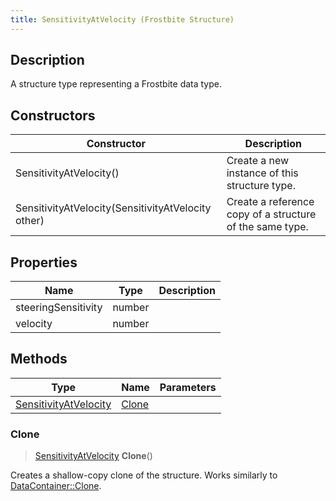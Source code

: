 ```yaml
---
title: SensitivityAtVelocity (Frostbite Structure)
---
```

## Description

A structure type representing a Frostbite data type.

## Constructors

| Constructor                                        | Description                                              |
| -------------------------------------------------- | -------------------------------------------------------- |
| SensitivityAtVelocity()                            | Create a new instance of this structure type.            |
| SensitivityAtVelocity(SensitivityAtVelocity other) | Create a reference copy of a structure of the same type. |

## Properties

| Name                | Type   | Description |
| ------------------- | ------ | ----------- |
| steeringSensitivity | number |             |
| velocity            | number |             |

## Methods

| Type                                           | Name            | Parameters |
| ---------------------------------------------- | --------------- | ---------- |
| [SensitivityAtVelocity](SensitivityAtVelocity) | [Clone](#clone) |            |

### Clone

> [SensitivityAtVelocity](SensitivityAtVelocity) **Clone**()

Creates a shallow-copy clone of the structure. Works similarly to [DataContainer::Clone](/vext/ref/cls/shr/datacontainer#clone).
